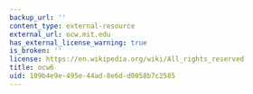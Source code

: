 ```yaml
---
backup_url: ''
content_type: external-resource
external_url: ocw.mit.edu
has_external_license_warning: true
is_broken: ''
license: https://en.wikipedia.org/wiki/All_rights_reserved
title: ocw6
uid: 109b4e9e-495e-44ad-8e6d-d0058b7c2585
---
```

